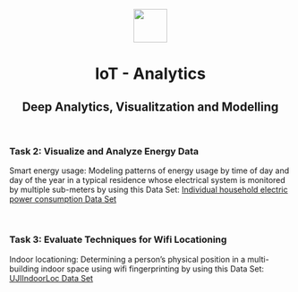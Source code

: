 <p align="center">
  <a href="https://ubiqum.com/programs/data-analytics-and-machine-learning-program/"><img src = "https://scontent-ber1-1.cdninstagram.com/vp/706a70a2cf2361d0b5c0c9335e9d06d1/5D6D4095/t51.2885-19/s320x320/22352400_125994984820756_7444932873942990848_n.jpg?_nc_ht=scontent-ber1-1.cdninstagram.com" width = 60></a>
</p>


<h1 align=center>IoT - Analytics</h1>
<h2 align=center>Deep Analytics, Visualitzation and Modelling</h2>
</p><br></p>

### Task 2: Visualize and Analyze Energy Data

Smart energy usage: Modeling patterns of energy usage by time of day and day of the year in a typical residence whose electrical system is monitored by multiple sub-meters by using this Data Set: [Individual household electric power consumption Data Set](http://archive.ics.uci.edu/ml/datasets/Individual+household+electric+power+consumption)
</p><br></p>

### Task 3: Evaluate Techniques for Wifi Locationing

Indoor locationing: Determining a person’s physical position in a multi-building indoor space using wifi fingerprinting by using this Data Set: [UJIIndoorLoc Data Set](http://archive.ics.uci.edu/ml/datasets/UJIIndoorLoc)
</p><br></p>
